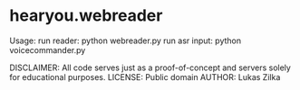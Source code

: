 hearyou.webreader
=================

Usage:
run reader:
        python webreader.py
run asr input:
        python voicecommander.py

DISCLAIMER: All code serves just as a proof-of-concept and servers solely for educational purposes.
LICENSE: Public domain
AUTHOR: Lukas Zilka
